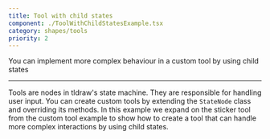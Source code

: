 ```yaml
---
title: Tool with child states
component: ./ToolWithChildStatesExample.tsx
category: shapes/tools
priority: 2
---
```


You can implement more complex behaviour in a custom tool by using child states

---

Tools are nodes in tldraw's state machine. They are responsible for handling user input. You can create custom tools by extending the `StateNode` class and overriding its methods. In this example we expand on the sticker tool from the custom tool example to show how to create a tool that can handle more complex interactions by using child states.